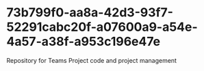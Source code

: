 # 73b799f0-aa8a-42d3-93f7-52291cabc20f-a07600a9-a54e-4a57-a38f-a953c196e47e
Repository for Teams Project code and project management
